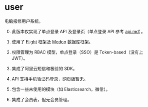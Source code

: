 user
======

电脑报修用户系统。

0. 此版本仅实现了单点登录 API 及登录页（单点登录 API 参考 [api.md](api.md)）。

1. 使用了 [Flight](http://flightphp.com) 框架及 [Medoo](https://medoo.in/) 数据库框架。

2. 权限管理为 RBAC 模型，单点登录（SSO）是 Token-based（没有上 JWT）。

3. 集成了阿里云短信和极验的 SDK。

4. API 支持手机验证码登录，网页版暂无。

5. 包含一些未使用的模块（如 Elasticsearch，微信）。

6. 集成了会员表，但无会员管理。
